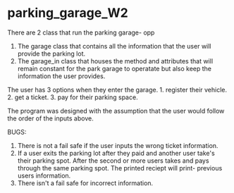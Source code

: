 # parking_garage_W2

There are 2 class that run the parking garage- opp
1. The garage class that contains all the information that the user will provide the parking lot.
2. The garage_in class that houses the method and attributes that will remain constant for the park garage to operatate but also keep the information the user provides. 

The user has 3 options when they enter the garage. 1. register their vehicle. 2. get a ticket. 3. pay for their parking space.

The program was designed with the assumption that the user would follow the order of the inputs above. 

BUGS:
1. There is not a fail safe if the user inputs the wrong ticket information.
2. If a user exits the parking lot after they paid and another user take's their parking spot. 
  After the second or more users takes and pays through the same parking spot. The printed reciept will print- previous users information.
3. There isn't a fail safe for incorrect information. 
